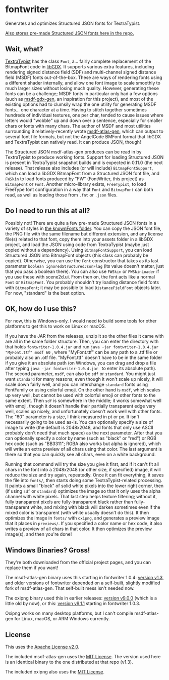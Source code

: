 # fontwriter
Generates and optimizes Structured JSON fonts for TextraTypist.

[Also stores pre-made Structured JSON fonts here in the repo.](knownFonts/)

## Wait, what?

[TextraTypist](https://github.com/tommyettinger/textratypist) has the class `Font`, a... fairly complete replacement
of the BitmapFont code in [libGDX](https://libgdx.com). It supports various extra features, including
rendering signed distance field (SDF) and multi-channel signed distance field (MSDF) fonts out-of-the-box.
These are ways of rendering fonts using a different shader internally, and allow one font image to scale
smoothly to much larger sizes without losing much quality. However, generating these fonts can be a
challenge; MSDF fonts in particular only had a few options (such as
[msdf-gdx-gen](https://github.com/maltaisn/msdf-gdx-gen), an inspiration for this project), and most of the
existing options had to clumsily wrap the one utility for generating MSDF fonts... one character at a time.
Having to stitch together sometimes hundreds of individual textures, one per char, tended to cause issues
where letters would "wobble" up and down over a sentence, especially for smaller chars or fonts with many
chars. The author of MSDF and most utilities surrounding it relatively-recently wrote 
[msdf-atlas-gen](https://github.com/Chlumsky/msdf-atlas-gen), which can output to several font file formats,
but not the AngelCode BMFont format that libGDX and TextraTypist can natively read. It can produce JSON,
though!

The Structured JSON msdf-atlas-gen produces can be read in by TextraTypist to produce working fonts.
Support for loading Structured JSON is present in TextraTypist snapshot builds and is expected in 0.11.0
(the next release). That release also includes (or will include) `BitmapFontSupport`, which can
load a libGDX BitmapFont from a Structured JSON font file, and `FWSkin` to load fonts produced by "FW"
(FontWriter, this project) as `BitmapFont` or `Font`. Another micro-library exists, `FreeTypist`, to load
FreeType font configuration in a way that `Font` and `BitmapFont` can both read, as well as loading those
from `.fnt` or `.json` files.

## Do I need to run this at all?

Possibly not! There are quite a few pre-made Structured JSON fonts in a variety of styles in
[the knownFonts folder](knownFonts/). You can copy the JSON font file, the PNG file with the same filename but
different extension, and any license file(s) related to that font, copy them into your assets folder in a
libGDX project, and load the JSON using code from TextraTypist (maybe just copied without a dependency).
Using `BitmapFontSupport`, you can load Structured JSON into BitmapFont objects (this class can probably be
copied). Otherwise, you can use the `Font` constructor that takes as its last parameter
`boolean ignoredStructuredJsonFlag` (its value doesn't matter, just that you pass a boolean there). You can
also use `FWSkin` or `FWSkinLoader` if you use these with scene2d.ui. From then on, the font acts like a normal
`Font` or `BitmapFont`. You probably shouldn't try loading distance field fonts with `BitmapFont`; it may be
possible to load `DistanceFieldFont` objects later. For now, "standard" is the best option.

## OK, how do I use this?

For now, this is Windows-only. I would need to build some tools for other platforms to get this to work
on Linux or macOS.

If you have the JAR from the releases, unzip it so the other files it came with are all in the same folder
structure. Then, you can enter the directory with that holds `fontwriter-1.0.4.jar` and run
`java -jar fontwriter-1.0.4.jar "MyFont.ttf" msdf 60` , where "MyFont.ttf" can be any path to a .ttf file
or probably also an .otf file. "MyFont.ttf" doesn't have to be in the same folder if you give it an absolute
path (on Windows, you can drag and drop a file after typing `java -jar fontwriter-1.0.4.jar ` to enter its
absolute path). The second parameter, `msdf`, can also be `sdf` or `standard`. You might just want `standard`
for many reasons; even though it won't scale up nicely, it will scale down fairly well, and you can
interchange `standard` fonts using FontFamily or using colorful emoji. On the other hand is `msdf`, which
scales up very well, but cannot be used with colorful emoji or other fonts to the same extent. Then `sdf`
is somewhere in the middle; it works somewhat well with emoji, though it doesn't handle their partially
transparent edge very well, scales up nicely, and unfortunately doesn't work well with other fonts. The
"60" parameter is a size, I think measured in pt or px. It isn't necessarily going to be used as-is. You
can optionally specify a size of image to write (the default is 2048x2048, and fonts that only use ASCII
probably don't need that much space) as the next parameter. After that you can optionally specify a color
by name (such as "black" or "red") or RGB hex code (such as "BB3311"; RGBA also works but alpha is
ignored), which will write an extra preview of all chars using that color. The last argument is there so
that you can quickly see all chars, even on a white background.

Running that command will try the size you give it first, and if it can't fit all chars in the font into
a 2048x2048 (or other size, if specified) image, it will reduce the size and try again, repeatedly. Once
it can fit everything, it saves the file into `fonts/`, then starts doing some TextraTypist-related
processing. It paints a small "block" of solid white pixels into the lower right corner, then (if using
`sdf` or `standard`) optimizes the image so that it only uses the alpha channel with white pixels. That
last step helps texture filtering; without it, fully transparent pixels are fully-transparent black rather
than fully-transparent white, and mixing with black will darken sometimes even if the mixed color is
transparent (with white usually doesn't do this). It then optimizes the image in `fonts/` with `oxipng`,
and generates a preview image that it places in `previews/`. If you specified a color name or hex code,
it also writes a preview of all chars in that color. It then optimizes the preview image(s), and then
you're done!

## Windows Binaries? Gross!

They're both downloaded from the official project pages, and you can replace them if you want!

The msdf-atlas-gen binary uses this starting in fontwriter 1.0.4:
[version v1.3](https://github.com/Chlumsky/msdf-atlas-gen/releases/tag/v1.3), and older versions of
fontwriter depended on a self-built, slightly modified fork of msdf-atlas-gen. That self-built
mess isn't needed now. 

The oxipng binary used this in earlier releases:
[version v9.0.0](https://github.com/shssoichiro/oxipng/releases/tag/v9.0.0) (which is a little old by now), or this:
[version v9.1.1](https://github.com/shssoichiro/oxipng/releases/tag/v9.1.1) starting in fontwriter 1.0.3.

Oxipng works on many desktop platforms, but I can't compile msdf-atlas-gen for Linux,
macOS, or ARM Windows currently.

## License

This uses the [Apache License v2.0](LICENSE).

The included msdf-atlas-gen uses the
[MIT License](https://github.com/Chlumsky/msdf-atlas-gen/blob/master/LICENSE.txt). The version used here
is an identical binary to the one distributed at that repo (v1.3).

The included oxipng also uses the [MIT License](https://github.com/shssoichiro/oxipng/blob/master/LICENSE).

